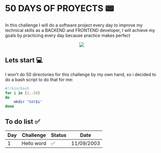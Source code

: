 # 50 DAYS OF PROYECTS 📟
In this challenge I will do a software project every day to improve my technical skills as a BACKEND and FRONTEND developer, I will achieve my goals by practicing every day because practice makes perfect

<p align="center">
    <img src="https://i.pinimg.com/originals/bb/5e/47/bb5e47498772c0628f6dc7f26a6af28c.gif" >
</p>

## Lets start 💻
I won't do 50 directories for this challenge by my own hand, so i decided to do a bash script to do that for me: 
```bash
#!/bin/bash
for i in {1..50}
do 
    mkdir "DAY$i"
done
```
## To do list ✅
<div style="text-align: center">

| Day  | Challenge   | Status |Date       |
|------|-------------|--------|-----------|
|  1   | Hello word  |✅     | 11/09/2003|

</div>
